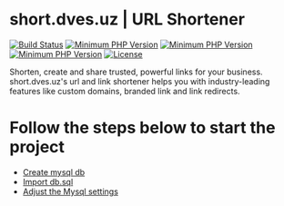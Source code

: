 # short.dves.uz | URL Shortener

<!-- badges -->
[![Build Status](https://img.shields.io/static/v1?label=helper&message=Telegram&color=informational)](https://t.me/Azimjanovich)
[![Minimum PHP Version](https://img.shields.io/static/v1?label=packagist&message=v1.0&color=blueviolet)](#!)
[![Minimum PHP Version](https://img.shields.io/static/v1?label=downloads&message=...&color=success)](#!)
[![Minimum PHP Version](https://img.shields.io/static/v1?label=PHP&message=>=7.4&color=blue)](https://php.net/)
[![License](https://img.shields.io/packagist/l/php-telegram-bot/laravel.svg)](https://github.com/president-tuychiyev/short.dves.uz/LICENSE.md)

<!-- info  -->
Shorten, create and share trusted, powerful links for your business. short.dves.uz's url and link shortener helps you with industry-leading features like custom domains, branded link and link redirects.

# Follow the steps below to start the project

- [Create mysql db](https://www.w3schools.com/php/php_mysql_create_table.asp)
- [Import db.sql](https://github.com/president-tuychiyev/short.dves.uz/blob/master/db.sql)
- [Adjust the Mysql settings](https://github.com/president-tuychiyev/short.dves.uz/blob/master/app/config/database.php)

